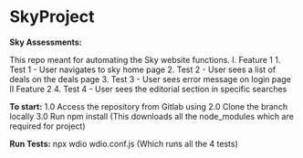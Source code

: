 # SkyProject

**Sky Assessments:**

This repo meant for automating the Sky website functions.
  I. Feature 1
        1. Test 1 - User navigates to sky home page
        2. Test 2 - User sees a list of deals on the deals page
        3. Test 3 - User sees error message on login page
    II Feature 2
        4. Test 4 - User sees the editorial section in specific searches

**To start:**
    1.0 Access the repository from Gitlab using 
    2.0 Clone the branch locally
    3.0 Run npm install  (This downloads all the node_modules which are required for project)


**Run Tests:**
npx wdio wdio.conf.js  (Which runs all the 4 tests)
